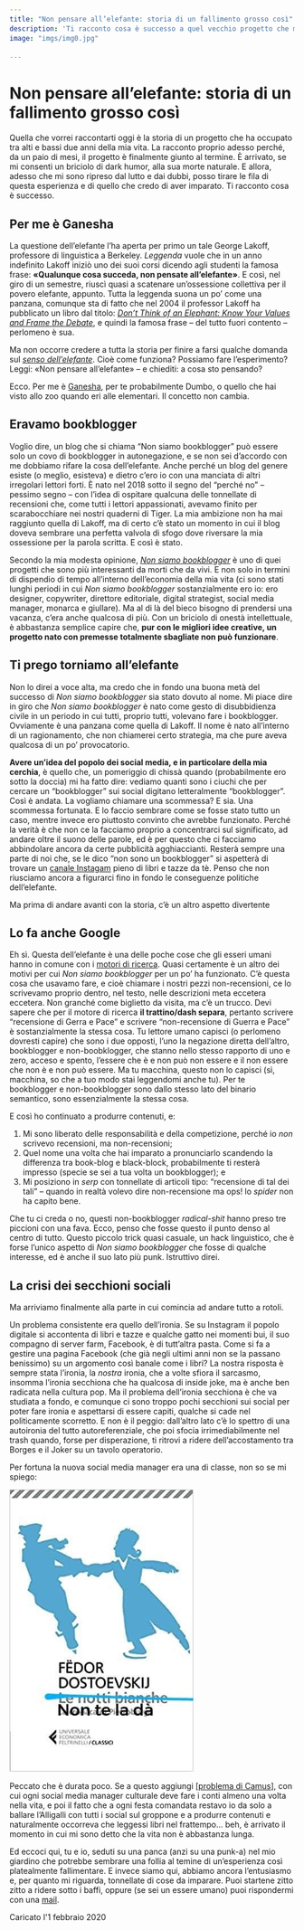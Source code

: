 ```yaml
---
title: "Non pensare all’elefante: storia di un fallimento grosso così"
description: 'Ti racconto cosa è successo a quel vecchio progetto che molto acutamente avevo chiamato "Non siamo bookblogger".'
image: "imgs/img0.jpg"

---
```

# Non pensare all’elefante: storia di un fallimento grosso così


Quella che vorrei raccontarti oggi è la storia di un progetto che ha occupato tra alti e bassi due anni della mia vita. La racconto proprio adesso perché, da un paio di mesi, il progetto è finalmente giunto al termine. È arrivato, se mi consenti un briciolo di dark humor, alla sua morte naturale. E allora, adesso che mi sono ripreso dal lutto e dai dubbi, posso tirare le fila di questa esperienza e di quello che credo di aver imparato. Ti racconto cosa è successo.

## Per me è Ganesha

La questione dell’elefante l’ha aperta per primo un tale George Lakoff, professore di linguistica a Berkeley. *Leggenda* vuole che in un anno indefinito Lakoff iniziò uno dei suoi corsi dicendo agli studenti la famosa frase: **«Qualunque cosa succeda, non pensate all’elefante»**. E così, nel giro di un semestre, riuscì quasi a scatenare un’ossessione collettiva per il povero elefante, appunto. Tutta la leggenda suona un po’ come una panzana, comunque sta di fatto che nel 2004 il professor Lakoff ha pubblicato un libro dal titolo: *[Don’t Think of an Elephant: Know Your Values and Frame the Debate](https://georgelakoff.com/books/dont_think_of_an_elephant_know_your_values_and_frame_the_debatethe_essential_guide_for_progressives-119190455949080/)*, e quindi la famosa frase – del tutto fuori contento – perlomeno è sua.

Ma non occorre credere a tutta la storia per finire a farsi qualche domanda sul *[senso dell’elefante](https://it.wikipedia.org/wiki/Il_senso_dell%27elefante)*. Cioè come funziona? Possiamo fare l’esperimento? Leggi: «Non pensare all’elefante» – e chiediti: a cosa sto pensando?

Ecco. Per me è [Ganesha](https://www.induismo.it/ganesha-il-signore-che-rimuove-gli-ostacoli/), per te probabilmente Dumbo, o quello che hai visto allo zoo quando eri alle elementari. Il concetto non cambia.

## Eravamo bookblogger

Voglio dire, un blog che si chiama “Non siamo bookblogger” può essere solo un covo di bookblogger in autonegazione, e se non sei d’accordo con me dobbiamo rifare la cosa dell’elefante. Anche perché un blog del genere esiste (o meglio, esisteva) e dietro c’ero io con una manciata di altri irregolari lettori forti. È nato nel 2018 sotto il segno del “perché no” – pessimo segno – con l’idea di ospitare qualcuna delle tonnellate di recensioni che, come tutti i lettori appassionati, avevamo finito per scarabocchiare nei nostri quaderni di Tiger. La mia ambizione non ha mai raggiunto quella di Lakoff, ma di certo c’è stato un momento in cui il blog doveva sembrare una perfetta valvola di sfogo dove riversare la mia ossessione per la parola scritta. E così è stato.

Secondo la mia modesta opinione, *[Non siamo bookblogger](https://www.zulianis.eu/works/non-siamo-bookblogger/)* è uno di quei progetti che sono più interessanti da morti che da vivi. E non solo in termini di dispendio di tempo all’interno dell’economia della mia vita (ci sono stati lunghi periodi in cui *Non siamo bookblogger* sostanzialmente ero io: ero designer, copywriter, direttore editoriale, digital strategist, social media manager, monarca e giullare). Ma al di là del bieco bisogno di prendersi una vacanza, c’era anche qualcosa di più. Con un briciolo di onestà intellettuale, è abbastanza semplice capire che, **pur con le migliori idee creative, un progetto nato con premesse totalmente sbagliate non può funzionare**.

## Ti prego torniamo all’elefante

Non lo direi a voce alta, ma credo che in fondo una buona metà del successo di *Non siamo bookblogger* sia stato dovuto al nome. Mi piace dire in giro che *Non siamo bookblogger* è nato come gesto di disubbidienza civile in un periodo in cui tutti, proprio tutti, volevano fare i bookblogger. Ovviamente è una panzana come quella di Lakoff. Il nome è nato all’interno di un ragionamento, che non chiamerei certo strategia, ma che pure aveva qualcosa di un po’ provocatorio.

**Avere un’idea del popolo dei social media, e in particolare della mia cerchia**, è quello che, un pomeriggio di chissà quando (probabilmente ero sotto la doccia) mi ha fatto dire: vediamo quanti sono i ciuchi che per cercare un “bookblogger” sui social digitano letteralmente “bookblogger”. Così è andata. La vogliamo chiamare una scommessa? E sia. Una scommessa fortunata. E lo faccio sembrare come se fosse stato tutto un caso, mentre invece ero piuttosto convinto che avrebbe funzionato. Perché la verità è che non ce la facciamo proprio a concentrarci sul significato, ad andare oltre il suono delle parole, ed è per questo che ci facciamo abbindolare ancora da certe pubblicità agghiaccianti. Resterà sempre una parte di noi che, se le dico “non sono un bookblogger” si aspetterà di trovare un [canale Instagam](https://www.instagram.com/nonbookblogger/) pieno di libri e tazze da tè. Penso che non riusciamo ancora a figurarci fino in fondo le conseguenze politiche dell’elefante.

Ma prima di andare avanti con la storia, c’è un altro aspetto divertente

## Lo fa anche Google

Eh sì. Questa dell’elefante è una delle poche cose che gli esseri umani hanno in comune con i [motori di ricerca](https://www.zulianis.eu/tag/seo/). Quasi certamente è un altro dei motivi per cui *Non siamo bookblogger* per un po’ ha funzionato. C’è questa cosa che usavamo fare, e cioè chiamare i nostri pezzi non-recensioni, ce lo scrivevamo proprio dentro, nel testo, nelle descrizioni meta eccetera eccetera. Non granché come biglietto da visita, ma c’è un trucco. Devi sapere che per il motore di ricerca **il trattino/dash separa**, pertanto scrivere “recensione di Gerra e Pace” e scrivere “non-recensione di Guerra e Pace” è sostanzialmente la stessa cosa. Tu lettore umano capisci (o perlomeno dovresti capire) che sono i due opposti, l’uno la negazione diretta dell’altro, bookblogger e non-boobklogger, che stanno nello stesso rapporto di uno e zero, acceso e spento, l’essere che è e non può non essere e il non essere che non è e non può essere. Ma tu macchina, questo non lo capisci (sì, macchina, so che a tuo modo stai leggendomi anche tu). Per te bookblogger e non-bookblogger sono dallo stesso lato del binario semantico, sono essenzialmente la stessa cosa.

E così ho continuato a produrre contenuti, e:

1. Mi sono liberato delle responsabilità e della competizione, perché io *non* scrivevo recensioni, ma non-recensioni;
2. Quel nome una volta che hai imparato a pronunciarlo scandendo la differenza tra book-blog e black-block, probabilmente ti resterà impresso (specie se sei a tua volta un bookblogger); e
3. Mi posiziono in *serp* con tonnellate di articoli tipo: “recensione di tal dei tali” – quando in realtà volevo dire non-recensione ma ops! lo *spider* non ha capito bene.
   
Che tu ci creda o no, questi non-bookblogger *radical-shit* hanno preso tre piccioni con una fava. Ecco, penso che fosse questo il punto denso al centro di tutto. Questo piccolo trick quasi casuale, un hack linguistico, che è forse l’unico aspetto di *Non siamo bookblogger* che fosse di qualche interesse, ed è anche il suo lato più punk. Istruttivo direi.

## La crisi dei secchioni sociali

Ma arriviamo finalmente alla parte in cui comincia ad andare tutto a rotoli.

Un problema consistente era quello dell’ironia. Se su Instagram il popolo digitale si accontenta di libri e tazze e qualche gatto nei momenti bui, il suo compagno di server farm, Facebook, è di tutt’altra pasta. Come si fa a gestire una pagina Facebook (che già negli ultimi anni non se la passano benissimo) su un argomento così banale come i libri? La nostra risposta è sempre stata l’ironia, la *nostra* ironia, che a volte sfiora il sarcasmo, insomma l’ironia secchiona che ha qualcosa di inside joke, ma è anche ben radicata nella cultura pop. Ma il problema dell’ironia secchiona è che va studiata a fondo, e comunque ci sono troppo pochi secchioni sui social per poter fare ironia e aspettarsi di essere capiti, qualche si cade nel politicamente scorretto. E non è il peggio: dall’altro lato c’è lo spettro di una autoironia del tutto autoreferenziale, che poi sfocia irrimediabilmente nel trash quando, forse per disperazione, ti ritrovi a ridere dell’accostamento tra Borges e il Joker su un tavolo operatorio.

Per fortuna la nuova social media manager era una di classe, non so se mi spiego:

![copertina](imgs/img1.jpg#copertine)

Peccato che è durata poco. Se a questo aggiungi [[problema di Camus]], con cui ogni social media manager culturale deve fare i conti almeno una volta nella vita, e poi il fatto che a ogni festa comandata restavo io da solo a ballare l’Alligalli con tutti i social sul groppone e a produrre contenuti e naturalmente occorreva che leggessi libri nel frattempo… beh, è arrivato il momento in cui mi sono detto che la vita non è abbastanza lunga.

Ed eccoci qui, tu e io, seduti su una panca (anzi su una punk-a) nel mio giardino che potrebbe sembrare una follia al temine di un’esperienza così platealmente fallimentare. E invece siamo qui, abbiamo ancora l’entusiasmo e, per quanto mi riguarda, tonnellate di cose da imparare. Puoi startene zitto zitto a ridere sotto i baffi, oppure (se sei un essere umano) puoi rispondermi con una [mail](mailto:web@zulianis.eu).


<p class="date">Caricato l'1 febbraio 2020</p>

[//begin]: # "Autogenerated link references for markdown compatibility"
[problema di Camus]: problema-di-camus.md "Il problema di Camus"
[//end]: # "Autogenerated link references"